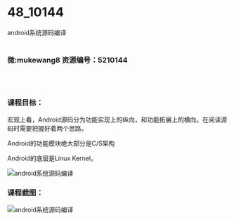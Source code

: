 # 48_10144
android系统源码编译
<br/></br>
<h3>微:mukewang8 资源编号：5210144</h3>
<br/></br>
<h3>课程目标：</h3>
<p>宏观上看，<a title="查看与 Android 相关的文章" target="_blank">Android</a>源码分为功能实现上的纵向，和功能拓展上的横向。在阅读源码时需要把握好着两个思路。</p>
<p><a title="查看与 Android 相关的文章" target="_blank">Android</a>的功能模块绝大部分是C/S架构</p>
<p>Android的底层是Linux Kernel。</p>
<p><img src="https://www.ko996.com/wp-content/uploads/img/2020/02/1-23.png" alt="android系统源码编译"></p>
<h3>课程截图：</h3>
<p><img src="https://www.ko996.com/wp-content/uploads/img/2020/02/11-23.png" alt="android系统源码编译"></p>
